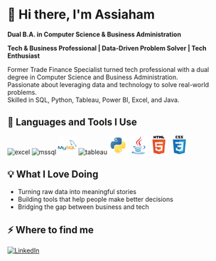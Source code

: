 <h1>👋 Hi there, I'm Assiaham</h1>
<p><strong>Dual B.A. in Computer Science & Business Administration</strong></p>
<p><strong>Tech & Business Professional | Data-Driven Problem Solver | Tech Enthusiast</strong></p>

 <!--With 12 years of experience in banking as a Trade Finance Specialist, I've transitioned into tech with a passion for using data and technology to uncover insights and support smarter decision-making -->
<p>Former Trade Finance Specialist turned tech professional with a dual degree in Computer Science and Business Administration. <br> 
   Passionate about leveraging data and technology to solve real-world problems.<br>
   Skilled in SQL, Python, Tableau, Power BI, Excel, and Java.</p>

<h2>🚀 Languages and Tools I Use</h2>
<p>
   <!-- Excel -->
  <img src="https://img.icons8.com/color/48/000000/microsoft-excel-2019--v1.png" alt="excel" width="42" height="42"/>

   <!-- MSSQL -->
  <img src="https://www.svgrepo.com/show/303229/microsoft-sql-server-logo.svg" alt="mssql" width="42" height="42"/>

  <!-- MySQL -->
  <img src="https://raw.githubusercontent.com/devicons/devicon/master/icons/mysql/mysql-original-wordmark.svg" alt="mysql" width="42" height="42"/>
  
  <!-- Tableau -->
  <img src="https://img.icons8.com/color/48/000000/tableau-software.png" alt="tableau" width="42" height="42"/>
  
  <!-- Power BI 
  <img src="https://img.icons8.com/color/48/000000/power-bi.png" alt="powerbi" width="42" height="42"/> -->

  <!-- Python -->
  <img src="https://raw.githubusercontent.com/devicons/devicon/master/icons/python/python-original.svg" alt="python" width="42" height="42"/>

  <!-- Java -->
  <img src="https://raw.githubusercontent.com/devicons/devicon/master/icons/java/java-original.svg" alt="java" width="42" height="42"/>

   <!-- HTML -->
  <img src="https://raw.githubusercontent.com/devicons/devicon/master/icons/html5/html5-original-wordmark.svg" alt="html5" width="42" height="42"/>

  <!-- CSS -->
  <img src="https://raw.githubusercontent.com/devicons/devicon/master/icons/css3/css3-original-wordmark.svg" alt="css3" width="42" height="42"/>
</p>

<h2>💡 What I Love Doing</h2>
<ul>
  <li>Turning raw data into meaningful stories</li>
  <li>Building tools that help people make better decisions</li>
  <li>Bridging the gap between business and tech</li>
</ul>

<h2>⚡️ Where to find me</h2>
<p>
  <a target="_blank" href="https://www.linkedin.com/in/assiaham-gnama-lada">
    <img src="https://img.shields.io/badge/LinkedIn-Connect-blue?style=for-the-badge&logo=linkedin&logoColor=white" alt="LinkedIn"/>
  </a>
</p>


<!--
**KAssiaham/KAssiaham** is a ✨ _special_ ✨ repository because its `README.md` (this file) appears on your GitHub profile.

Here are some ideas to get you started:

- 🔭 I’m currently working on ...
- 🌱 I’m currently learning ...
- 👯 I’m looking to collaborate on ...
- 🤔 I’m looking for help with ...
- 💬 Ask me about ...
- 📫 How to reach me: ...
- 😄 Pronouns: ...
- ⚡ Fun fact: ...
-->



